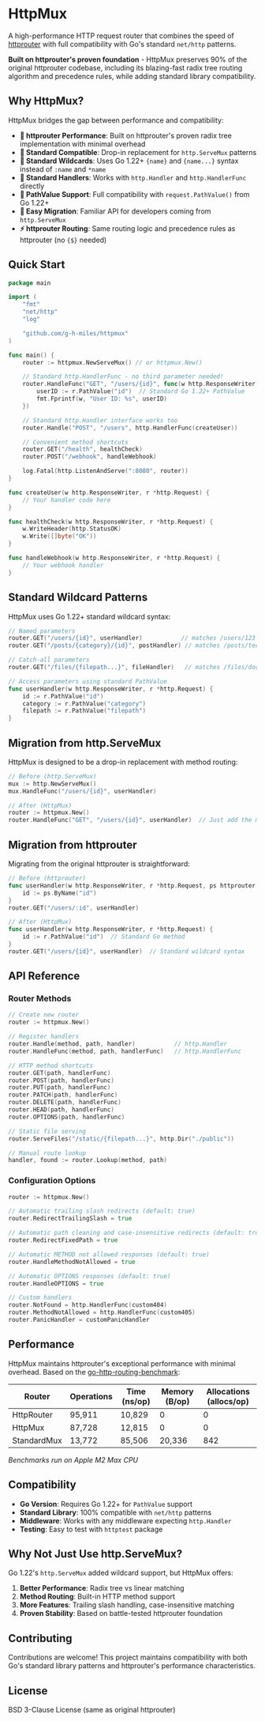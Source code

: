 # HttpMux

A high-performance HTTP request router that combines the speed of [httprouter](https://github.com/julienschmidt/httprouter) with full compatibility with Go's standard `net/http` patterns.

**Built on httprouter's proven foundation** - HttpMux preserves 90% of the original httprouter codebase, including its blazing-fast radix tree routing algorithm and precedence rules, while adding standard library compatibility.

## Why HttpMux?

HttpMux bridges the gap between performance and compatibility:

- **🚀 httprouter Performance**: Built on httprouter's proven radix tree implementation with minimal overhead
- **🔧 Standard Compatible**: Drop-in replacement for `http.ServeMux` patterns
- **📝 Standard Wildcards**: Uses Go 1.22+ `{name}` and `{name...}` syntax instead of `:name` and `*name`
- **🎯 Standard Handlers**: Works with `http.Handler` and `http.HandlerFunc` directly
- **📍 PathValue Support**: Full compatibility with `request.PathValue()` from Go 1.22+
- **🔄 Easy Migration**: Familiar API for developers coming from `http.ServeMux`
- **⚡ httprouter Routing**: Same routing logic and precedence rules as httprouter (no `{$}` needed)

## Quick Start

```go
package main

import (
    "fmt"
    "net/http"
    "log"

    "github.com/g-h-miles/httpmux"
)

func main() {
    router := httpmux.NewServeMux() // or httpmux.New()

    // Standard http.HandlerFunc - no third parameter needed!
    router.HandleFunc("GET", "/users/{id}", func(w http.ResponseWriter, r *http.Request) {
        userID := r.PathValue("id")  // Standard Go 1.22+ PathValue
        fmt.Fprintf(w, "User ID: %s", userID)
    })

    // Standard http.Handler interface works too
    router.Handle("POST", "/users", http.HandlerFunc(createUser))

    // Convenient method shortcuts
    router.GET("/health", healthCheck)
    router.POST("/webhook", handleWebhook)

    log.Fatal(http.ListenAndServe(":8080", router))
}

func createUser(w http.ResponseWriter, r *http.Request) {
    // Your handler code here
}

func healthCheck(w http.ResponseWriter, r *http.Request) {
    w.WriteHeader(http.StatusOK)
    w.Write([]byte("OK"))
}

func handleWebhook(w http.ResponseWriter, r *http.Request) {
    // Your webhook handler
}
```

## Standard Wildcard Patterns

HttpMux uses Go 1.22+ standard wildcard syntax:

```go
// Named parameters
router.GET("/users/{id}", userHandler)           // matches /users/123
router.GET("/posts/{category}/{id}", postHandler) // matches /posts/tech/456

// Catch-all parameters
router.GET("/files/{filepath...}", fileHandler)   // matches /files/docs/readme.txt

// Access parameters using standard PathValue
func userHandler(w http.ResponseWriter, r *http.Request) {
    id := r.PathValue("id")
    category := r.PathValue("category")
    filepath := r.PathValue("filepath")
}
```

## Migration from http.ServeMux

HttpMux is designed to be a drop-in replacement with method routing:

```go
// Before (http.ServeMux)
mux := http.NewServeMux()
mux.HandleFunc("/users/{id}", userHandler)

// After (HttpMux)
router := httpmux.New()
router.HandleFunc("GET", "/users/{id}", userHandler)  // Just add the method!
```

## Migration from httprouter

Migrating from the original httprouter is straightforward:

```go
// Before (httprouter)
func userHandler(w http.ResponseWriter, r *http.Request, ps httprouter.Params) {
    id := ps.ByName("id")
}
router.GET("/users/:id", userHandler)

// After (HttpMux)
func userHandler(w http.ResponseWriter, r *http.Request) {
    id := r.PathValue("id")  // Standard Go method
}
router.GET("/users/{id}", userHandler)  // Standard wildcard syntax
```

## API Reference

### Router Methods

```go
// Create new router
router := httpmux.New()

// Register handlers
router.Handle(method, path, handler)           // http.Handler
router.HandleFunc(method, path, handlerFunc)   // http.HandlerFunc

// HTTP method shortcuts
router.GET(path, handlerFunc)
router.POST(path, handlerFunc)
router.PUT(path, handlerFunc)
router.PATCH(path, handlerFunc)
router.DELETE(path, handlerFunc)
router.HEAD(path, handlerFunc)
router.OPTIONS(path, handlerFunc)

// Static file serving
router.ServeFiles("/static/{filepath...}", http.Dir("./public"))

// Manual route lookup
handler, found := router.Lookup(method, path)
```

### Configuration Options

```go
router := httpmux.New()

// Automatic trailing slash redirects (default: true)
router.RedirectTrailingSlash = true

// Automatic path cleaning and case-insensitive redirects (default: true)
router.RedirectFixedPath = true

// Automatic METHOD not allowed responses (default: true)
router.HandleMethodNotAllowed = true

// Automatic OPTIONS responses (default: true)
router.HandleOPTIONS = true

// Custom handlers
router.NotFound = http.HandlerFunc(custom404)
router.MethodNotAllowed = http.HandlerFunc(custom405)
router.PanicHandler = customPanicHandler
```

## Performance

HttpMux maintains httprouter's exceptional performance with minimal overhead. Based on the [go-http-routing-benchmark](https://github.com/julienschmidt/go-http-routing-benchmark):

| Router      | Operations | Time (ns/op) | Memory (B/op) | Allocations (allocs/op) |
| ----------- | ---------- | ------------ | ------------- | ----------------------- |
| HttpRouter  | 95,911     | 10,829       | 0             | 0                       |
| HttpMux     | 87,728     | 12,815       | 0             | 0                       |
| StandardMux | 13,772     | 85,506       | 20,336        | 842                     |

_Benchmarks run on Apple M2 Max CPU_

## Compatibility

- **Go Version**: Requires Go 1.22+ for `PathValue` support
- **Standard Library**: 100% compatible with `net/http` patterns
- **Middleware**: Works with any middleware expecting `http.Handler`
- **Testing**: Easy to test with `httptest` package

## Why Not Just Use http.ServeMux?

Go 1.22's `http.ServeMux` added wildcard support, but HttpMux offers:

1. **Better Performance**: Radix tree vs linear matching
2. **Method Routing**: Built-in HTTP method support
3. **More Features**: Trailing slash handling, case-insensitive matching
4. **Proven Stability**: Based on battle-tested httprouter foundation

## Contributing

Contributions are welcome! This project maintains compatibility with both Go's standard library patterns and httprouter's performance characteristics.

## License

BSD 3-Clause License (same as original httprouter)
